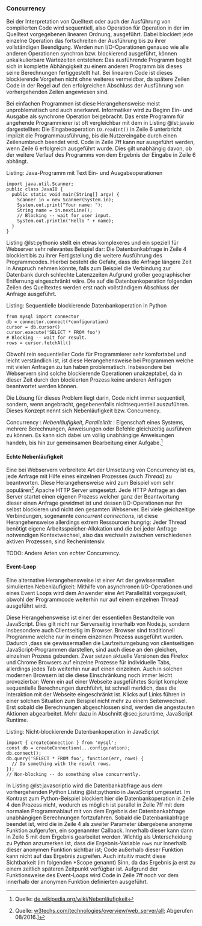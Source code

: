 ### Concurrency
Bei der Interpretation von Quelltext oder auch der Ausführung von compilierten Code wird sequentiell, also Operation für Operation in der im Quelltext vorgegebenen linearen Ordnung, ausgeführt. Dabei blockiert jede einzelne Operation das fortschreiten der Ausführung bis zu ihrer vollständigen Beendigung. Werden nun I/O-Operationen genauso wie alle anderen Operationen synchron bzw. blockierend ausgeführt, können unkalkulierbare Wartezeiten entstehen: Das ausführende Programm begibt sich in komplette Abhängigkeit zu einem anderen Programm bis dieses seine Berechnungen fertiggestellt hat. Bei linearem Code ist dieses blockierende Vorgehen nicht ohne weiteres vermeidbar, da spätere Zeilen Code in der Regel auf den erfolgreichen Abschluss der Ausführung von vorhergehenden Zeilen angewiesen sind.

Bei einfachen Programmen ist diese Herangehensweise meist unproblematisch und auch anerkannt. Informatiker wird zu Beginn Ein- und Ausgabe als synchrone Operation beigebracht. Das erste Programm für angehende Programmierer ist oft vergleichbar mit dem in Listing @lst:javaio dargestellten: Die Eingabeoperation `IO.readInt()` in Zeile 6 unterbricht implizit die Programmausführung, bis die Nutzereingabe durch einen Zeilenumbruch beendet wird. Code in Zeile 7ff kann nur ausgeführt werden, wenn Zeile 6 erfolgreich ausgeführt wurde. Dies gilt unabhängig davon, ob der weitere Verlauf des Programms von dem Ergebnis der Eingabe in Zeile 6 abhängt.

Listing: Java-Programm mit Text Ein- und Ausgabeoperationen

~~~{#lst:javaio .java}
import java.util.Scanner;
public class JavaIO {
  public static void main(String[] argv) {
    Scanner in = new Scanner(System.in);
    System.out.print("Your name: ");
    String name = in.nextLine();
    // Blocking -- wait for user input.
    System.out.println("Hello " + name);
  }
}
~~~

Listing @lst:pythonio stellt ein etwas komplexeres und ein speziell für Webserver sehr relevantes Beispiel dar: Die Datenbankabfrage in Zeile 4 blockiert bis zu ihrer Fertigstellung die weitere Ausführung des Programmcodes. Hierbei besteht die Gefahr, dass die Anfrage längere Zeit in Anspruch nehmen könnte, falls zum Beispiel die Verbindung zur Datenbank durch schlechte Latenzzeiten Aufgrund großer geographischer Entfernung eingeschränkt wäre. Die auf die Datenbankoperation folgenden Zeilen des Quelltextes werden erst nach vollständigem Abschluss der Anfrage ausgeführt.

Listing: Sequentielle blockierende Datenbankoperation in Python

~~~{#lst:pythonio .python}
from mysql import connector
db = connector.connect(*configuration)
cursor = db.cursor()
cursor.execute('SELECT * FROM foo')
# Blocking -- wait for result.
rows = cursor.fetchAll()
~~~

Obwohl rein sequentieller Code für Programmierer sehr komfortabel und leicht verständlich ist, ist diese Herangehensweise bei Programmen welche mit vielen Anfragen zu tun haben problematisch. Insbesondere bei Webservern sind solche blockierende Operationen unakzeptabel, da in dieser Zeit durch den blockierten Prozess keine anderen Anfragen beantwortet werden können.

Die Lösung für dieses Problem liegt darin, Code nicht immer sequentiell, sondern, wenn angebracht, gegebenenfalls nichtsequentiell auszuführen. Dieses Konzept nennt sich Nebenläufigkeit bzw. Concurrency.

Concurrency
  : *Nebenläufigkeit*, *Parallelität*
  : Eigenschaft eines Systems, mehrere Berechnungen, Anweisungen oder Befehle gleichzeitig ausführen zu können. Es kann sich dabei um völlig unabhängige Anweisungen handeln, bis hin zur gemeinsamen Bearbeitung einer Aufgabe.[^concurrencywiki]

[^concurrencywiki]: Quelle: [de.wikipedia.org/wiki/Nebenläufigkeit](https://de.wikipedia.org/wiki/Nebenl%C3%A4ufigkeit)


#### Echte Nebenläufigkeit
Eine bei Webservern verbreitete Art der Umsetzung von Concurrency ist es, jede Anfrage mit Hilfe eines einzelnen Prozesses (auch *Thread*) zu beantworten. Diese Herangehensweise wird zum Beispiel vom sehr populären[^webserverstats] Apache HTTP Server umgesetzt. Jede HTTP Anfrage an den Server startet einen eigenen Prozess welcher ganz der Beantwortung dieser einen Anfrage gewidmet ist und dessen I/O-Operationen nur ihn selbst blockieren und nicht den gesamten Webserver. Bei viele gleichzeitige Verbindungen, sogenannte *concurrent connections*, ist diese Herangehensweise allerdings extrem Ressourcen hungrig: Jeder Thread benötigt eigene Arbeitsspeicher-Allokation und die bei jeder Anfrage notwendigen Kontextwechsel, also das wechseln zwischen verschiedenen aktiven Prozessen, sind Rechenintensiv.

[^webserverstats]: Quelle: [w3techs.com/technologies/overview/web_server/all](https://w3techs.com/technologies/overview/web_server/all); Abgerufen 08/2016.]

TODO: Andere Arten von *echter* Concurrency.

#### Event-Loop
Eine alternative Herangehensweise ist einer Art der gewissermaßen simulierten Nebenläufigkeit: Mithilfe von asynchronen I/O-Operationen und eines Event Loops wird dem Anwender eine Art Parallelität vorgegaukelt, obwohl der Programmcode weiterhin nur auf einem einzelnen Thread ausgeführt wird.

Diese Herangehensweise ist einer der essentiellen Bestandteile von JavaScript. Dies gilt nicht nur Serverseitig innerhalb von Node.js, sondern insbesondere auch Clientseitig im Browser. Browser sind traditionell Programme welche nur in einem einzelnen Prozess ausgeführt wurden. Dadurch ,dass sie gewissermaßen die Laufzeitumgebung von clientseitigen JavaScript-Programmen darstellen, sind auch diese an den gleichen, einzelnen Prozess gebunden. Zwar setzen aktuelle Versionen des Firefox und Chrome Browsers auf einzelne Prozesse für individuelle Tabs, allerdings jedes Tab weiterhin nur auf einen einzelnen. Auch in solchen modernen Browsern ist die diese Einschränkung noch immer leicht provozierbar: Wenn ein auf einer Webseite ausgeführtes Script komplexe sequentielle Berechnungen durchführt, ist schnell merklich, dass die Interaktion mit der Webseite eingeschränkt ist. Klicks auf Links führen in einer solchen Situation zum Beispiel nicht mehr zu einem Seitenwechsel. Erst sobald die Berechnungen abgeschlossen sind, werden die angestauten Aktionen abgearbeitet. Mehr dazu in Abschnitt @sec:js:runtime, JavaScript Runtime.

Listing: Nicht-blockierende Datenbankoperation in JavaScript

~~~{#lst:javascriptio .javascript}
import { createConnection } from 'mysql';
const db = createConnection(...configuration);
db.connect();
db.query('SELECT * FROM foo', function(err, rows) {
  // Do something with the result rows.
});
// Non-blocking -- do something else concurrently.
~~~

In Listing @lst:javascriptio wird die Datenbankabfrage aus dem vorhergehenden Python Listing @lst:pythonio in JavaScript umgesetzt. Im Kontrast zum Python-Beispiel blockiert hier die Datenbankoperation in Zeile 4 den Prozess nicht, wodurch es möglich ist parallel in Zeile 7ff mit dem normalen Programmablauf mit von dem Ergebnis der Datenbankabfrage unabhängigen Berechnungen fortzufahren. Sobald die Datenbankabfrage beendet ist, wird die in Zeile 4 als zweiter Parameter übergebene anonyme Funktion aufgerufen, ein sogenannter Callback. Innerhalb dieser kann dann in Zeile 5 mit dem Ergebnis gearbeitet werden. Wichtig als Unterscheidung zu Python anzumerken ist, dass die Ergebnis-Variable `rows` nur innerhalb dieser anonymen Funktion sichtbar ist; Code außerhalb dieser Funktion kann nicht auf das Ergebnis zugreifen. Auch intuitiv macht diese Sichtbarkeit (im folgenden *Scope genannt) Sinn, da das Ergebnis ja erst zu einem zeitlich späteren Zeitpunkt verfügbar ist. Aufgrund der Funktionsweise des Event-Loops wird Code in Zeile 7ff noch vor dem innerhalb der anonymen Funktion definierten ausgeführt.
